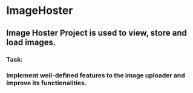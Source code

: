 # ImageHoster

<h2>Image Hoster Project is used to view, store and load images.</h2>

<h3>Task:</h3>
<h3>Implement well-defined features to the image uploader and improve its functionalities.</h3>
